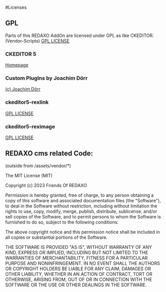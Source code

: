 #Licenses

## GPL

Parts of this REDAXO AddOn are licensed under GPL as like CKEDITOR.
(Vendor-Scripts) 
[GPL LICENSE](https://github.com/ckeditor/ckeditor5/blob/master/LICENSE.md)

### CKEDITOR 5 
[Homepage](https://ckeditor.com)

### Custom PlugIns by Joachim Dörr

[(c) Joachim Dörr](https://github.com/basecondition/ckeditor5-reximage/commits?author=joachimdoerr)

### ckeditor5-rexlink
[GPL LICENSE](https://github.com/ckeditor/ckeditor5/blob/master/LICENSE.md)

### ckeditor5-reximage
[GPL LICENSE](https://github.com/basecondition/ckeditor5-reximage/blob/master/LICENSE)


## REDAXO cms related Code: 

(outside from /assets/vendor/*)

The MIT License (MIT)

Copyright (c) 2023 Friends Of REDAXO

Permission is hereby granted, free of charge, to any person obtaining a copy
of this software and associated documentation files (the "Software"), to deal
in the Software without restriction, including without limitation the rights
to use, copy, modify, merge, publish, distribute, sublicense, and/or sell
copies of the Software, and to permit persons to whom the Software is
furnished to do so, subject to the following conditions:

The above copyright notice and this permission notice shall be included in all
copies or substantial portions of the Software.

THE SOFTWARE IS PROVIDED "AS IS", WITHOUT WARRANTY OF ANY KIND, EXPRESS OR
IMPLIED, INCLUDING BUT NOT LIMITED TO THE WARRANTIES OF MERCHANTABILITY,
FITNESS FOR A PARTICULAR PURPOSE AND NONINFRINGEMENT. IN NO EVENT SHALL THE
AUTHORS OR COPYRIGHT HOLDERS BE LIABLE FOR ANY CLAIM, DAMAGES OR OTHER
LIABILITY, WHETHER IN AN ACTION OF CONTRACT, TORT OR OTHERWISE, ARISING FROM,
OUT OF OR IN CONNECTION WITH THE SOFTWARE OR THE USE OR OTHER DEALINGS IN THE
SOFTWARE.
